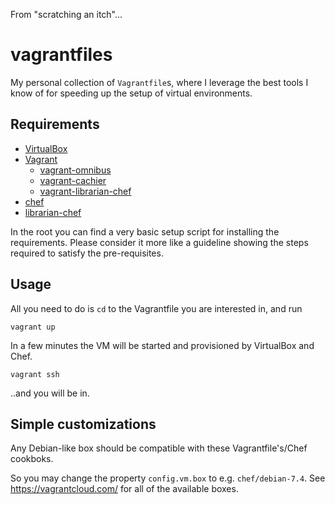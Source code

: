 From "scratching an itch"...


vagrantfiles
============

My personal collection of `Vagrantfile`s, where I leverage the best tools I know of for speeding up the setup of virtual environments.


## Requirements

- [VirtualBox](https://www.virtualbox.org/)
- [Vagrant](http://www.vagrantup.com)
  + [vagrant-omnibus](https://github.com/schisamo/vagrant-omnibus)
  + [vagrant-cachier](https://github.com/fgrehm/vagrant-cachier)
  + [vagrant-librarian-chef](https://github.com/jimmycuadra/vagrant-librarian-chef)
- [chef](http://www.getchef.com)
- [librarian-chef](https://github.com/applicationsonline/librarian-chef)

In the root you can find a very basic setup script for installing the requirements.
Please consider it more like a guideline showing the steps required to satisfy the pre-requisites.

## Usage

All you need to do is `cd` to the Vagrantfile you are interested in, and run

    vagrant up

In a few minutes the VM will be started and provisioned by VirtualBox and Chef.

    vagrant ssh

..and you will be in.


## Simple customizations

Any Debian-like box should be compatible with these Vagrantfile's/Chef cookboks.

So you may change the property `config.vm.box` to e.g. `chef/debian-7.4`.
See https://vagrantcloud.com/ for all of the available boxes.